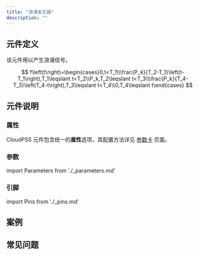 ```yaml
---
title: "浪涌发生器"
description: ""
---
```


## 元件定义
该元件用以产生浪涌信号。

$$
f\left(t\right)=\begin{cases}0,t<T_1\\\frac{P_k}{T_2-T_1}\left(t-T_1\right),T_1\leqslant t<T_2\\P_k,T_2\leqslant t<T_3\\\frac{P_k}{T_4-T_3}\left(T_4-t\right),T_3\leqslant t<T_4\\0,T_4\leqslant t\end{cases}
$$

## 元件说明



### 属性

CloudPSS 元件包含统一的**属性**选项，其配置方法详见 [参数卡](docs/documents/software/10-xstudio/20-simstudio/40-workbench/20-function-zone/30-design-tab/30-param-panel/index.md) 页面。

### 参数

import Parameters from './_parameters.md'

<Parameters/>

### 引脚

import Pins from './_pins.md'

<Pins/>

## 案例

## 常见问题

